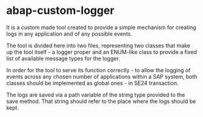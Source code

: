 # abap-custom-logger

It is a custom made tool created to provide a simple mechanism for creating logs in any application and of any possible events.

The tool is divided here into two files, representing two classes that make up the tool itself - a logger proper and an ENUM-like class to provide a fixed list of available message types for the logger.

In order for the tool to serve its function correctly - to allow the logging of events across any chosen number of applications within a SAP system, both classes should be implemented as global ones - in SE24 transaction.

The logs are saved via a path variable of the string type provided to the save method. That string should refer to the place where the logs should be kept.
